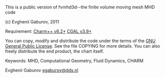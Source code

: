 This is a public version of fvmhd3d--the finite volume moving mesh MHD code

(c) Evghenii Gaburov, 2011

Requirement:
 [Charm++ v6.2+](http://charm.cs.uiuc.edu/software)
 [CGAL v3.9+](http://www.cgal.org/download.html)

You can copy, modify and distribute the code under the terms of the
[GNU General Public License](http://www.gnu.org/copyleft/gpl.html). See
the file COPYING for more details. You can also freely distribute
the end product, the chart itself. 

Keywords: MHD, Computational Geometry, Fluid Dynamics, CHARM 

Evghenii Gaburov <egaburov@dds.nl>

